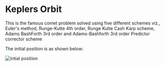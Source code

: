 # Keplers Orbit

This is the famous comet problem solved using five different schemes viz., Euler's method, Runge-Kutte 4th order, Runge Kutte Cash Karp scheme, Adams BashForth 3rd order and Adams-Bashforth 3rd order Predictor corrector scheme

The initial position is as shown below:

![intial position](./Cometproblem "Initial position")

